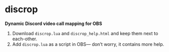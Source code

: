 # discrop

**Dynamic Discord video call mapping for OBS**

1. Download `discrop.lua` and `discrop_help.html` and keep them next to each-other.
2. Add `discrop.lua` as a script in OBS— don’t worry, it contains more help.
